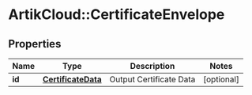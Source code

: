 # ArtikCloud::CertificateEnvelope

## Properties
Name | Type | Description | Notes
------------ | ------------- | ------------- | -------------
**id** | [**CertificateData**](CertificateData.md) | Output Certificate Data | [optional] 


